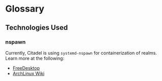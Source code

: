 # Glossary


## Technologies Used

### nspawn

Currently, Citadel is using `systemd-nspawn` for containerization of realms. Learn more at the following:

- [FreeDesktop](https://www.freedesktop.org/software/systemd/man/systemd-nspawn.html)
- [ArchLinux Wiki](https://wiki.archlinux.org/index.php/Systemd-nspawn)
